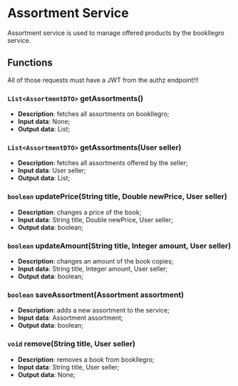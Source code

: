 # Assortment Service
Assortment service is used to manage offered products by the bookllegro service.

## Functions 
All of those requests must have a JWT from the authz endpoint!!!

### `List<AssortmentDTO>` getAssortments()
- **Description**: fetches all assortments on bookllegro;
- **Input data**: None;
- **Output data**: List;

### `List<AssortmentDTO>` getAssortments(User seller)
- **Description**: fetches all assortments offered by the seller;
- **Input data**: User seller;
- **Output data**: List;

### `boolean` updatePrice(String title, Double newPrice, User seller)
- **Description**: changes a price of the book;
- **Input data**: String title, Double newPrice, User seller;
- **Output data**: boolean;

### `boolean` updateAmount(String title, Integer amount, User seller)
- **Description**: changes an amount of the book copies;
- **Input data**: String title, Integer amount, User seller;
- **Output data**: boolean;

### `boolean` saveAssortment(Assortment assortment)
- **Description**: adds a new assortment to the service;
- **Input data**: Assortment assortment;
- **Output data**: boolean;

### `void` remove(String title, User seller)
- **Description**: removes a book from bookllegro;
- **Input data**: String title, User seller;
- **Output data**: None;